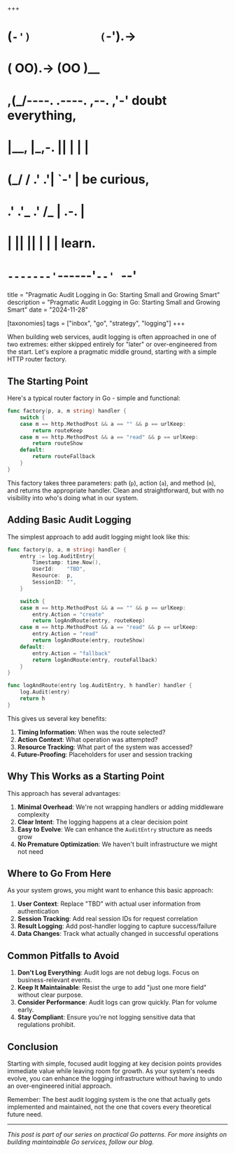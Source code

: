 +++
#   (`-')           (`-').->
#   ( OO).->        (OO )__
# ,(_/----. .----. ,--. ,'-' doubt everything,
# |__,    |\_,-.  ||  | |  |
#  (_/   /    .' .'|  `-'  | be curious,
#  .'  .'_  .'  /_ |  .-.  |
# |       ||      ||  | |  | learn.
# `-------'`------'`--' `--'

title = "Pragmatic Audit Logging in Go: Starting Small and Growing Smart"
description = "Pragmatic Audit Logging in Go: Starting Small and Growing Smart"
date = "2024-11-28"

[taxonomies]
tags = ["inbox", "go", "strategy", "logging"]
+++

When building web services, audit logging is often approached in one of two extremes: either skipped entirely for "later" or over-engineered from the start. Let's explore a pragmatic middle ground, starting with a simple HTTP router factory.

## The Starting Point

Here's a typical router factory in Go - simple and functional:

```go
func factory(p, a, m string) handler {
    switch {
    case m == http.MethodPost && a == "" && p == urlKeep:
        return routeKeep
    case m == http.MethodPost && a == "read" && p == urlKeep:
        return routeShow
    default:
        return routeFallback
    }
}
```

This factory takes three parameters: path (`p`), action (`a`), and method (`m`), and returns the appropriate handler. Clean and straightforward, but with no visibility into who's doing what in our system.

## Adding Basic Audit Logging

The simplest approach to add audit logging might look like this:

```go
func factory(p, a, m string) handler {
    entry := log.AuditEntry{
        Timestamp: time.Now(),
        UserId:    "TBD",
        Resource:  p,
        SessionID: "",
    }

    switch {
    case m == http.MethodPost && a == "" && p == urlKeep:
        entry.Action = "create"
        return logAndRoute(entry, routeKeep)
    case m == http.MethodPost && a == "read" && p == urlKeep:
        entry.Action = "read"
        return logAndRoute(entry, routeShow)
    default:
        entry.Action = "fallback"
        return logAndRoute(entry, routeFallback)
    }
}

func logAndRoute(entry log.AuditEntry, h handler) handler {
    log.Audit(entry)
    return h
}
```

This gives us several key benefits:

1. **Timing Information**: When was the route selected?
2. **Action Context**: What operation was attempted?
3. **Resource Tracking**: What part of the system was accessed?
4. **Future-Proofing**: Placeholders for user and session tracking

## Why This Works as a Starting Point

This approach has several advantages:

1. **Minimal Overhead**: We're not wrapping handlers or adding middleware complexity
2. **Clear Intent**: The logging happens at a clear decision point
3. **Easy to Evolve**: We can enhance the `AuditEntry` structure as needs grow
4. **No Premature Optimization**: We haven't built infrastructure we might not need

## Where to Go From Here

As your system grows, you might want to enhance this basic approach:

1. **User Context**: Replace "TBD" with actual user information from authentication
2. **Session Tracking**: Add real session IDs for request correlation
3. **Result Logging**: Add post-handler logging to capture success/failure
4. **Data Changes**: Track what actually changed in successful operations

## Common Pitfalls to Avoid

1. **Don't Log Everything**: Audit logs are not debug logs. Focus on business-relevant events.
2. **Keep It Maintainable**: Resist the urge to add "just one more field" without clear purpose.
3. **Consider Performance**: Audit logs can grow quickly. Plan for volume early.
4. **Stay Compliant**: Ensure you're not logging sensitive data that regulations prohibit.

## Conclusion

Starting with simple, focused audit logging at key decision points provides immediate value while leaving room for growth. As your system's needs evolve, you can enhance the logging infrastructure without having to undo an over-engineered initial approach.

Remember: The best audit logging system is the one that actually gets implemented and maintained, not the one that covers every theoretical future need.

---
*This post is part of our series on practical Go patterns. For more insights on building maintainable Go services, follow our blog.*
